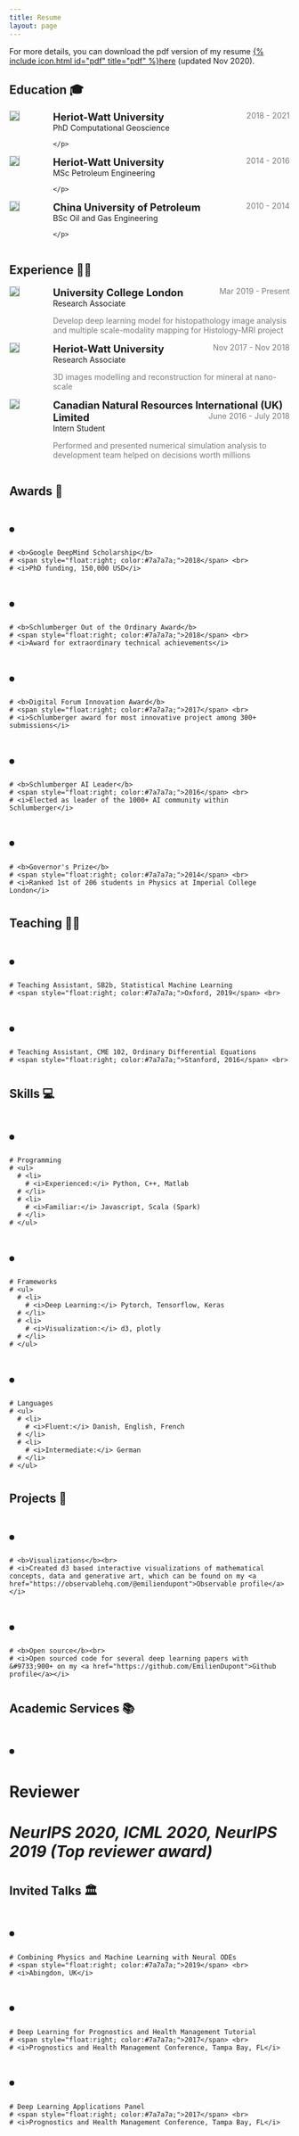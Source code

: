 ```yaml
---
title: Resume
layout: page
---
```


For more details, you can download the pdf version of my resume [{% include icon.html id="pdf" title="pdf" %}here](https://github.com/lxasqjc/lxasqjc.github.io/raw/master/CV_CHEN_JIN.pdf) (updated Nov 2020).

## Education 🎓

<!-- PhD -->
<div style="display:flex;">

  <div style="flex:0.5; padding-right:5%">
    <img src="{{ site.url }}/imgs/resume-icons/HWU.png" style="align:left; border: 1px solid #d3d3d3; border-style: outset;">
  </div>

  <div style="flex:4;">
    <p style="margin:0px">
      <b style="font-size: 130%;">Heriot-Watt University</b>
      <span style="float:right; color:#7a7a7a;">2018 - 2021</span>
    </p>
    PhD Computational Geoscience<br>
    <p style="color:#7a7a7a">
      
    </p>
  </div>

</div>


<!-- MS -->
<div style="display:flex;">

  <div style="flex:0.5; padding-right:5%">
    <img src="{{ site.url }}/imgs/resume-icons/HWU.png" style="align:left; border: 1px solid #d3d3d3; border-style: outset;">
  </div>

  <div style="flex:4;">
    <p style="margin:0px">
      <b style="font-size: 130%;">Heriot-Watt University</b>
      <span style="float:right; color:#7a7a7a;">2014 - 2016</span>
    </p>
    MSc Petroleum Engineering<br>
    <p style="color:#7a7a7a">
      
    </p>
  </div>

</div>


<!-- BSc -->
<div style="display:flex;">

  <div style="flex:0.5; padding-right:5%">
    <img src="{{ site.url }}/imgs/resume-icons/CUP.jpg" style="align:left; border: 1px solid #d3d3d3; border-style: outset;">
  </div>

  <div style="flex:4;">
    <p style="margin:0px">
      <b style="font-size: 130%;">China University of Petroleum</b>
      <span style="float:right; color:#7a7a7a;">2010 - 2014</span>
    </p>
    BSc Oil and Gas Engineering<br>
    <p style="color:#7a7a7a">
      
    </p>
  </div>

</div>


## Experience 👨‍💼

<!-- University College London-->
<div style="display:flex;">

  <div style="flex:0.5; padding-right:5%">
    <img src="{{ site.url }}/imgs/resume-icons/UCL.png" style="align:left; border: 1px solid #d3d3d3; border-style: outset;">
  </div>

  <div style="flex:4;">
    <p style="margin:0px">
      <b style="font-size: 130%;">University College London</b>
      <span style="float:right; color:#7a7a7a;">Mar 2019 - Present</span>
    </p>
    Research Associate<br>
    <p style="color:#7a7a7a">
      Develop deep learning model for histopathology image analysis and multiple scale-modality mapping for Histology-MRI project
    </p>
  </div>

</div>

<!-- Heriot-Watt University-->
<div style="display:flex;">

  <div style="flex:0.5; padding-right:5%">
    <img src="{{ site.url }}/imgs/resume-icons/HWU.png" style="align:left; border: 1px solid #d3d3d3; border-style: outset;">
  </div>

  <div style="flex:4;">
    <p style="margin:0px">
      <b style="font-size: 130%;">Heriot-Watt University</b>
      <span style="float:right; color:#7a7a7a;">Nov 2017 - Nov 2018</span>
    </p>
    Research Associate<br>
    <p style="color:#7a7a7a">
      3D images modelling and reconstruction for mineral at nano-scale
    </p>
  </div>

</div>

<!-- CNR -->
<div style="display:flex;">

  <div style="flex:0.5; padding-right:5%">
    <img src="{{ site.url }}/imgs/resume-icons/CNR.png" style="align:left; border: 1px solid #d3d3d3; border-style: outset;">
  </div>

  <div style="flex:4;">
    <p style="margin:0px">
      <b style="font-size: 130%;">Canadian Natural Resources International (UK) Limited</b>
      <span style="float:right; color:#7a7a7a;">June 2016 - July 2018</span>
    </p>
    Intern Student<br>
    <p style="color:#7a7a7a">
      Performed and presented numerical simulation analysis to development team helped on decisions worth millions
    </p>
  </div>

</div>



## Awards 🌟

# <ul>
  # <li>
    # <b>Google DeepMind Scholarship</b>
    # <span style="float:right; color:#7a7a7a;">2018</span> <br>
    # <i>PhD funding, 150,000 USD</i>
  # </li>

  # <li>
    # <b>Schlumberger Out of the Ordinary Award</b>
    # <span style="float:right; color:#7a7a7a;">2018</span> <br>
    # <i>Award for extraordinary technical achievements</i>
  # </li>

  # <li>
    # <b>Digital Forum Innovation Award</b>
    # <span style="float:right; color:#7a7a7a;">2017</span> <br>
    # <i>Schlumberger award for most innovative project among 300+ submissions</i>
  # </li>

  # <li>
    # <b>Schlumberger AI Leader</b>
    # <span style="float:right; color:#7a7a7a;">2016</span> <br>
    # <i>Elected as leader of the 1000+ AI community within Schlumberger</i>
  # </li>

  # <li>
    # <b>Governor's Prize</b>
    # <span style="float:right; color:#7a7a7a;">2014</span> <br>
    # <i>Ranked 1st of 206 students in Physics at Imperial College London</i>
  # </li>
# </ul>


## Teaching 👨‍🏫

# <ul>
  # <li>
    # Teaching Assistant, SB2b, Statistical Machine Learning
    # <span style="float:right; color:#7a7a7a;">Oxford, 2019</span> <br>
  # </li>

  # <li>
    # Teaching Assistant, CME 102, Ordinary Differential Equations
    # <span style="float:right; color:#7a7a7a;">Stanford, 2016</span> <br>
  # </li>
# </ul>

## Skills 💻

# <ul>
  # <li>
    # Programming
    # <ul>
      # <li>
        # <i>Experienced:</i> Python, C++, Matlab
      # </li>
      # <li>
        # <i>Familiar:</i> Javascript, Scala (Spark)
      # </li>
    # </ul>
  # </li>

  # <li>
    # Frameworks
    # <ul>
      # <li>
        # <i>Deep Learning:</i> Pytorch, Tensorflow, Keras
      # </li>
      # <li>
        # <i>Visualization:</i> d3, plotly
      # </li>
    # </ul>
  # </li>

  # <li>
    # Languages
    # <ul>
      # <li>
        # <i>Fluent:</i> Danish, English, French
      # </li>
      # <li>
        # <i>Intermediate:</i> German
      # </li>
    # </ul>
  # </li>
# </ul>


## Projects 🌱

# <ul>
  # <li>
    # <b>Visualizations</b><br>
    # <i>Created d3 based interactive visualizations of mathematical concepts, data and generative art, which can be found on my <a href="https://observablehq.com/@emiliendupont">Observable profile</a></i>
  # </li>

  # <li>
    # <b>Open source</b><br>
    # <i>Open sourced code for several deep learning papers with &#9733;900+ on my <a href="https://github.com/EmilienDupont">Github profile</a></i>
  # </li>

# </ul>


## Academic Services 📚
# <ul>
  # <li>
  # <b>Reviewer</b><br>
  # <i>NeurIPS 2020, ICML 2020, NeurIPS 2019 (Top reviewer award)</i>
  # </li>
# </ul>


## Invited Talks 🏛️

# <ul>
  # <li>
    # Combining Physics and Machine Learning with Neural ODEs
    # <span style="float:right; color:#7a7a7a;">2019</span> <br>
    # <i>Abingdon, UK</i>
  # </li>

  # <li>
    # Deep Learning for Prognostics and Health Management Tutorial
    # <span style="float:right; color:#7a7a7a;">2017</span> <br>
    # <i>Prognostics and Health Management Conference, Tampa Bay, FL</i>
  # </li>

  # <li>
    # Deep Learning Applications Panel
    # <span style="float:right; color:#7a7a7a;">2017</span> <br>
    # <i>Prognostics and Health Management Conference, Tampa Bay, FL</i>
  # </li>
# </ul>
